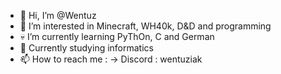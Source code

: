 - 👋 Hi, I’m @Wentuz
- 🦔 I’m interested in Minecraft, WH40k, D&D and programming
- 💀 I’m currently learning PyThOn, C and German
- 🍄 Currently studying informatics
- 📫 How to reach me :
        -> Discord : wentuziak

<!---
Wentuz/Wentuz is a ✨ special ✨ repository because its `README.md` (this file) appears on your GitHub profile.
You can click the Preview link to take a look at your changes.
--->
